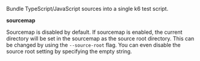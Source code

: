 Bundle TypeScript/JavaScript sources into a single k6 test script.

**sourcemap**

Sourcemap is disabled by default. If sourcemap is enabled, the current directory will be set in the sourcemap as the source root directory. This can be changed by using the `--source-root` flag. You can even disable the source root setting by specifying the empty string.
